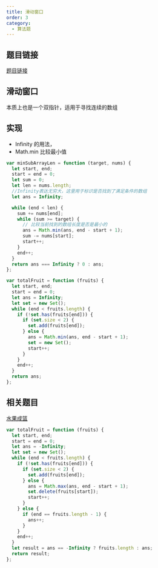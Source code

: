 ```yaml
---
title: 滑动窗口
order: 3
category:
  - 算法题
---
```


## 题目链接

[题目链接](https://leetcode.cn/problems/minimum-size-subarray-sum/)

## 滑动窗口

本质上也是一个双指针，适用于寻找连续的数组

## 实现

- Infinity 的用法，
- Math.min 比较最小值

```js
var minSubArrayLen = function (target, nums) {
  let start, end;
  start = end = 0;
  let sum = 0;
  let len = nums.length;
  //Infinity表达无穷大，这里用于标识是否找到了满足条件的数组
  let ans = Infinity;

  while (end < len) {
    sum += nums[end];
    while (sum >= target) {
      // 比较当前找到的数组长度是否是最小的
      ans = Math.min(ans, end - start + 1);
      sum -= nums[start];
      start++;
    }
    end++;
  }
  return ans === Infinity ? 0 : ans;
};
```

```js
var totalFruit = function (fruits) {
  let start, end;
  start = end = 0;
  let ans = Infinity;
  let set = new Set();
  while (end < fruits.length) {
    if (!set.has(fruits[end])) {
      if (set.size < 2) {
        set.add(fruits[end]);
      } else {
        ans = Math.min(ans, end - start + 1);
        set = new Set();
        start++;
      }
    }
    end++;
  }
  return ans;
};
```

## 相关题目

[水果成篮](https://leetcode.cn/problems/fruit-into-baskets/)

```js
var totalFruit = function (fruits) {
  let start, end;
  start = end = 0;
  let ans = -Infinity;
  let set = new Set();
  while (end < fruits.length) {
    if (!set.has(fruits[end])) {
      if (set.size < 2) {
        set.add(fruits[end]);
      } else {
        ans = Math.max(ans, end - start + 1);
        set.delete(fruits[start]);
        start++;
      }
    } else {
      if (end == fruits.length - 1) {
        ans++;
      }
    }
    end++;
  }
  let result = ans == -Infinity ? fruits.length : ans;
  return result;
};
```
